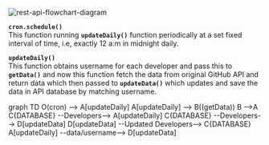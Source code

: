 ![rest-api-flowchart-diagram](https://github.com/vsasvipul0605/havoc-v2-rest-api/blob/implement-readme/docs/images/block-diagram.png)

**`cron.schedule()`**
<br>
This function running **`updateDaily()`** function periodically at a set fixed interval of time, i.e, exactly 12 a:m in midnight daily.

**`updateDaily()`**
<br>
This function obtains username for each developer and pass this to **`getData()`** and now this function fetch the data from original GitHub API and return data which then passed to **`updateData()`**  which updates and  save the data in API database by matching username.


graph TD
    O(cron) --> A[updateDaily]
A[updateDaily] --> B((getData))
B -->A
C{DATABASE} --Developers--> A[updateDaily]
C{DATABASE} --Developers--> D[updateData]
D[updateData] --Updated Developers--> C{DATABASE}
A[updateDaily] --data/username--> D[updateData]